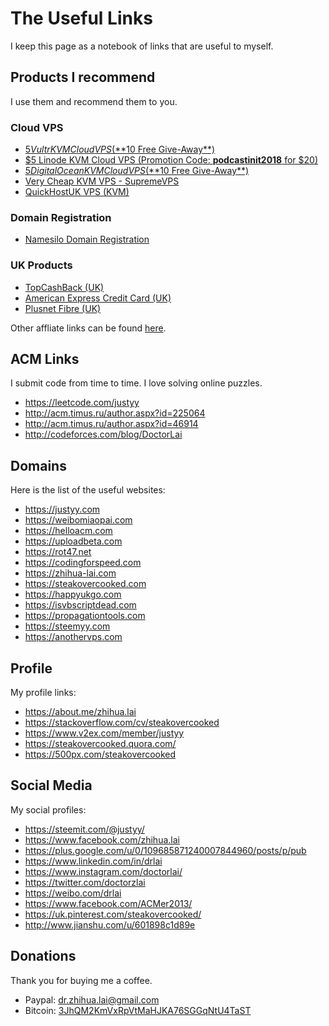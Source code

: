 # The Useful Links
I keep this page as a notebook of links that are useful to myself.

## Products I recommend
I use them and recommend them to you.

### Cloud VPS
- [$5 Vultr KVM Cloud VPS (**$10 Free Give-Away**)](https://justyy.com/out/vultr2)
- [$5 Linode KVM Cloud VPS (Promotion Code: **podcastinit2018** for $20)](https://happyukgo.com/out/linode)
- [$5 DigitalOcean KVM Cloud VPS (**$10 Free Give-Away**)](https://steemyy.com/out/do)
- [Very Cheap KVM VPS - SupremeVPS](https://anothervps.com/out/svps)
- [QuickHostUK VPS (KVM)](https://justyy.com/out/quickhostuk)

### Domain Registration
- [Namesilo Domain Registration](https://justyy.com/out/namesilo)

### UK Products
- [TopCashBack (UK)](https://justyy.com/out/tcb)
- [American Express Credit Card (UK)](https://justyy.com/out/amex)
- [Plusnet Fibre (UK)](https://justyy.com/out/plusnet)

Other affliate links can be found [here](https://steakovercooked.com/doctor-zhihua-lai-resume.php#links).

## ACM Links
I submit code from time to time. I love solving online puzzles.

- https://leetcode.com/justyy
- http://acm.timus.ru/author.aspx?id=225064
- http://acm.timus.ru/author.aspx?id=46914
- http://codeforces.com/blog/DoctorLai

## Domains
Here is the list of the useful websites:
- https://justyy.com 
- https://weibomiaopai.com 
- https://helloacm.com 
- https://uploadbeta.com 
- https://rot47.net 
- https://codingforspeed.com 
- https://zhihua-lai.com 
- https://steakovercooked.com 
- https://happyukgo.com 
- https://isvbscriptdead.com
- https://propagationtools.com
- https://steemyy.com
- https://anothervps.com

## Profile
My profile links:
- https://about.me/zhihua.lai
- https://stackoverflow.com/cv/steakovercooked
- https://www.v2ex.com/member/justyy
- https://steakovercooked.quora.com/
- https://500px.com/steakovercooked

## Social Media
My social profiles:
- https://steemit.com/@justyy/
- https://www.facebook.com/zhihua.lai
- https://plus.google.com/u/0/109685871240007844960/posts/p/pub
- https://www.linkedin.com/in/drlai
- https://www.instagram.com/doctorlai/
- https://twitter.com/doctorzlai
- https://weibo.com/drlai
- https://www.facebook.com/ACMer2013/
- https://uk.pinterest.com/steakovercooked/
- http://www.jianshu.com/u/601898c1d89e

## Donations
Thank you for buying me a coffee.
- Paypal: [dr.zhihua.lai@gmail.com](https://www.paypal.me/doctorlai/3)
- Bitcoin: [3JhQM2KmVxRpVtMaHJKA76SGGqNtU4TaST](https://helloacm.com/api/echo/?s=bitcoin:3JhQM2KmVxRpVtMaHJKA76SGGqNtU4TaST)
